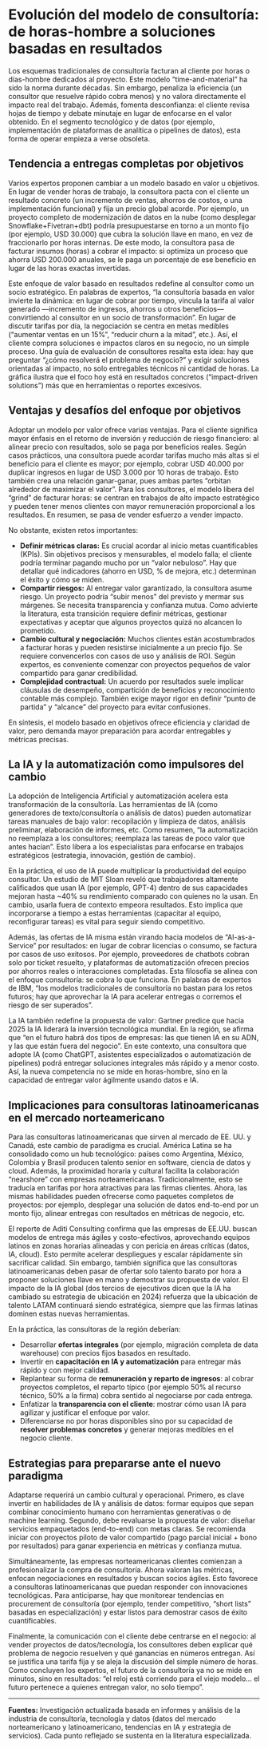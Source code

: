 # Evolución del modelo de consultoría: de horas-hombre a soluciones basadas en resultados

Los esquemas tradicionales de consultoría facturan al cliente por horas o días-hombre dedicados al proyecto. Este modelo “time-and-material” ha sido la norma durante décadas. Sin embargo, penaliza la eficiencia (un consultor que resuelve rápido cobra menos) y no valora directamente el impacto real del trabajo. Además, fomenta desconfianza: el cliente revisa hojas de tiempo y debate minutaje en lugar de enfocarse en el valor obtenido. En el segmento tecnológico y de datos (por ejemplo, implementación de plataformas de analítica o pipelines de datos), esta forma de operar empieza a verse obsoleta.

## Tendencia a entregas completas por objetivos

Varios expertos proponen cambiar a un modelo basado en valor u objetivos. En lugar de vender horas de trabajo, la consultora pacta con el cliente un resultado concreto (un incremento de ventas, ahorros de costos, o una implementación funcional) y fija un precio global acorde. Por ejemplo, un proyecto completo de modernización de datos en la nube (como desplegar Snowflake+Fivetran+dbt) podría presupuestarse en torno a un monto fijo (por ejemplo, USD 30.000) que cubra la solución llave en mano, en vez de fraccionarlo por horas internas. De este modo, la consultora pasa de facturar insumos (horas) a cobrar el impacto: si optimiza un proceso que ahorra USD 200.000 anuales, se le paga un porcentaje de ese beneficio en lugar de las horas exactas invertidas.

Este enfoque de valor basado en resultados redefine al consultor como un socio estratégico. En palabras de expertos, “la consultoría basada en valor invierte la dinámica: en lugar de cobrar por tiempo, vincula la tarifa al valor generado —incremento de ingresos, ahorros u otros beneficios— convirtiendo al consultor en un socio de transformación”. En lugar de discutir tarifas por día, la negociación se centra en metas medibles (“aumentar ventas en un 15%”, “reducir churn a la mitad”, etc.). Así, el cliente compra soluciones e impactos claros en su negocio, no un simple proceso. Una guía de evaluación de consultores resalta esta idea: hay que preguntar “¿cómo resolverá el problema de negocio?” y exigir soluciones orientadas al impacto, no solo entregables técnicos ni cantidad de horas. La gráfica ilustra que el foco hoy está en resultados concretos (“impact-driven solutions”) más que en herramientas o reportes excesivos.

## Ventajas y desafíos del enfoque por objetivos

Adoptar un modelo por valor ofrece varias ventajas. Para el cliente significa mayor énfasis en el retorno de inversión y reducción de riesgo financiero: al alinear precio con resultados, solo se paga por beneficios reales. Según casos prácticos, una consultora puede acordar tarifas mucho más altas si el beneficio para el cliente es mayor; por ejemplo, cobrar USD 40.000 por duplicar ingresos en lugar de USD 3.000 por 10 horas de trabajo. Esto también crea una relación ganar-ganar, pues ambas partes “orbitan alrededor de maximizar el valor”. Para los consultores, el modelo libera del “grind” de facturar horas: se centran en trabajos de alto impacto estratégico y pueden tener menos clientes con mayor remuneración proporcional a los resultados. En resumen, se pasa de vender esfuerzo a vender impacto.

No obstante, existen retos importantes:

- **Definir métricas claras:** Es crucial acordar al inicio metas cuantificables (KPIs). Sin objetivos precisos y mensurables, el modelo falla; el cliente podría terminar pagando mucho por un “valor nebuloso”. Hay que detallar qué indicadores (ahorro en USD, % de mejora, etc.) determinan el éxito y cómo se miden.
- **Compartir riesgos:** Al entregar valor garantizado, la consultora asume riesgo. Un proyecto podría “subir menos” del previsto y mermar sus márgenes. Se necesita transparencia y confianza mutua. Como advierte la literatura, esta transición requiere definir métricas, gestionar expectativas y aceptar que algunos proyectos quizá no alcancen lo prometido.
- **Cambio cultural y negociación:** Muchos clientes están acostumbrados a facturar horas y pueden resistirse inicialmente a un precio fijo. Se requiere convencerlos con casos de uso y análisis de ROI. Según expertos, es conveniente comenzar con proyectos pequeños de valor compartido para ganar credibilidad.
- **Complejidad contractual:** Un acuerdo por resultados suele implicar cláusulas de desempeño, compartición de beneficios y reconocimiento contable más complejo. También exige mayor rigor en definir “punto de partida” y “alcance” del proyecto para evitar confusiones.

En síntesis, el modelo basado en objetivos ofrece eficiencia y claridad de valor, pero demanda mayor preparación para acordar entregables y métricas precisas.

## La IA y la automatización como impulsores del cambio

La adopción de Inteligencia Artificial y automatización acelera esta transformación de la consultoría. Las herramientas de IA (como generadores de texto/consultoría o análisis de datos) pueden automatizar tareas manuales de bajo valor: recopilación y limpieza de datos, análisis preliminar, elaboración de informes, etc. Como resumen, “la automatización no reemplaza a los consultores; reemplaza las tareas de poco valor que antes hacían”. Esto libera a los especialistas para enfocarse en trabajos estratégicos (estrategia, innovación, gestión de cambio).

En la práctica, el uso de IA puede multiplicar la productividad del equipo consultor. Un estudio de MIT Sloan reveló que trabajadores altamente calificados que usan IA (por ejemplo, GPT-4) dentro de sus capacidades mejoran hasta ~40% su rendimiento comparado con quienes no la usan. En cambio, usarla fuera de contexto empeora resultados. Esto implica que incorporarse a tiempo a estas herramientas (capacitar al equipo, reconfigurar tareas) es vital para seguir siendo competitivo.

Además, las ofertas de IA misma están virando hacia modelos de “AI-as-a-Service” por resultados: en lugar de cobrar licencias o consumo, se factura por casos de uso exitosos. Por ejemplo, proveedores de chatbots cobran solo por ticket resuelto, y plataformas de automatización ofrecen precios por ahorros reales o interacciones completadas. Esta filosofía se alinea con el enfoque consultoría: se cobra lo que funciona. En palabras de expertos de IBM, “los modelos tradicionales de consultoría no bastan para los retos futuros; hay que aprovechar la IA para acelerar entregas o corremos el riesgo de ser superados”.

La IA también redefine la propuesta de valor: Gartner predice que hacia 2025 la IA liderará la inversión tecnológica mundial. En la región, se afirma que “en el futuro habrá dos tipos de empresas: las que tienen IA en su ADN, y las que están fuera del negocio”. En este contexto, una consultora que adopte IA (como ChatGPT, asistentes especializados o automatización de pipelines) podrá entregar soluciones integrales más rápido y a menor costo. Así, la nueva competencia no se mide en horas-hombre, sino en la capacidad de entregar valor ágilmente usando datos e IA.

## Implicaciones para consultoras latinoamericanas en el mercado norteamericano

Para las consultoras latinoamericanas que sirven al mercado de EE. UU. y Canadá, este cambio de paradigma es crucial. América Latina se ha consolidado como un hub tecnológico: países como Argentina, México, Colombia y Brasil producen talento senior en software, ciencia de datos y cloud. Además, la proximidad horaria y cultural facilita la colaboración “nearshore” con empresas norteamericanas. Tradicionalmente, esto se traducía en tarifas por hora atractivas para las firmas clientes. Ahora, las mismas habilidades pueden ofrecerse como paquetes completos de proyectos: por ejemplo, desplegar una solución de datos end-to-end por un monto fijo, alinear entregas con resultados en métricas de negocio, etc.

El reporte de Aditi Consulting confirma que las empresas de EE.UU. buscan modelos de entrega más ágiles y costo-efectivos, aprovechando equipos latinos en zonas horarias alineadas y con pericia en áreas críticas (datos, IA, cloud). Esto permite acelerar despliegues y escalar rápidamente sin sacrificar calidad. Sin embargo, también significa que las consultoras latinoamericanas deben pasar de ofertar solo talento barato por hora a proponer soluciones llave en mano y demostrar su propuesta de valor. El impacto de la IA global (dos tercios de ejecutivos dicen que la IA ha cambiado su estrategia de ubicación en 2024) refuerza que la ubicación de talento LATAM continuará siendo estratégica, siempre que las firmas latinas dominen estas nuevas herramientas.

En la práctica, las consultoras de la región deberían:

- Desarrollar **ofertas integrales** (por ejemplo, migración completa de data warehouse) con precios fijos basados en resultado.
- Invertir en **capacitación en IA y automatización** para entregar más rápido y con mejor calidad.
- Replantear su forma de **remuneración y reparto de ingresos**: al cobrar proyectos completos, el reparto típico (por ejemplo 50% al recurso técnico, 50% a la firma) cobra sentido al negociarse por cada entrega.
- Enfatizar la **transparencia con el cliente**: mostrar cómo usan IA para agilizar y justificar el enfoque por valor.
- Diferenciarse no por horas disponibles sino por su capacidad de **resolver problemas concretos** y generar mejoras medibles en el negocio cliente.

## Estrategias para prepararse ante el nuevo paradigma

Adaptarse requerirá un cambio cultural y operacional. Primero, es clave invertir en habilidades de IA y análisis de datos: formar equipos que sepan combinar conocimiento humano con herramientas generativas o de machine learning. Segundo, debe revaluarse la propuesta de valor: diseñar servicios empaquetados (end-to-end) con metas claras. Se recomienda iniciar con proyectos piloto de valor compartido (pago parcial inicial + bono por resultados) para ganar experiencia en métricas y confianza mutua.

Simultáneamente, las empresas norteamericanas clientes comienzan a profesionalizar la compra de consultoría. Ahora valoran las métricas, enfocan negociaciones en resultados y buscan socios ágiles. Esto favorece a consultoras latinoamericanas que puedan responder con innovaciones tecnológicas. Para anticiparse, hay que monitorear tendencias en procurement de consultoría (por ejemplo, tender competitivo, “short lists” basadas en especialización) y estar listos para demostrar casos de éxito cuantificables.

Finalmente, la comunicación con el cliente debe centrarse en el negocio: al vender proyectos de datos/tecnología, los consultores deben explicar qué problema de negocio resuelven y qué ganancias en números entregan. Así se justifica una tarifa fija y se aleja la discusión del simple número de horas. Como concluyen los expertos, el futuro de la consultoría ya no se mide en minutos, sino en resultados: “el reloj está corriendo para el viejo modelo… el futuro pertenece a quienes entregan valor, no solo tiempo”.

---

**Fuentes:** Investigación actualizada basada en informes y análisis de la industria de consultoría, tecnología y datos (datos del mercado norteamericano y latinoamericano, tendencias en IA y estrategia de servicios). Cada punto reflejado se sustenta en la literatura especializada.






